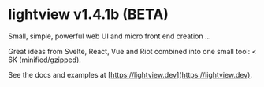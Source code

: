 # lightview v1.4.1b (BETA)

Small, simple, powerful web UI and micro front end creation ...

Great ideas from Svelte, React, Vue and Riot combined into one small tool: < 6K (minified/gzipped).

See the docs and examples at [https://lightview.dev](https://lightview.dev).

